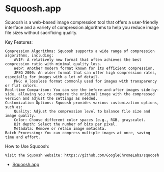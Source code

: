 # Squoosh.app

Squoosh is a web-based image compression tool that offers a user-friendly interface and a variety of compression algorithms to help you reduce image file sizes without sacrificing quality.

Key Features:

    Compression Algorithms: Squoosh supports a wide range of compression algorithms, including:
        AVIF: A relatively new format that often achieves the best compression ratio with minimal quality loss.
        WebP: Another modern format known for its efficient compression.
        JPEG 2000: An older format that can offer high compression rates, especially for images with a lot of detail.
        PNG: A lossless format commonly used for images with transparency or flat colors.
    Real-time Comparison: You can see the before-and-after images side-by-side, allowing you to compare the original image with the compressed version and adjust the settings as needed.
    Customization Options: Squoosh provides various customization options, such as:
        Quality: Adjust the compression level to balance file size and image quality.
        Color: Choose different color spaces (e.g., RGB, grayscale).
        Bit depth: Select the number of bits per pixel.
        Metadata: Remove or retain image metadata.
    Batch Processing: You can compress multiple images at once, saving time and effort.

How to Use Squoosh:

    Visit the Squoosh website: https://github.com/GoogleChromeLabs/squoosh

- [Squoosh.app](https://squoosh.app/)
